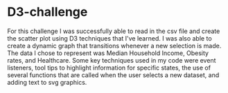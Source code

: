 # D3-challenge

For this challenge I was successfully able to read in the csv file and create the scatter plot using D3 techniques that I've learned.  I was also able to create a dynamic graph that transitions whenever a new selection is made.  The data I chose to represent was Median Household Income, Obesity rates, and Healthcare.  Some key techniques used in my code were event listeners, tool tips to highlight information for specific states, the use of several functions that are called when the user selects a new dataset, and adding text to svg graphics.  



